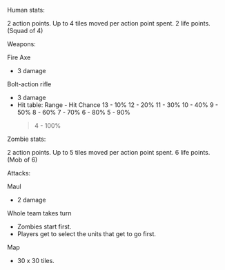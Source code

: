 Human stats:

2 action points.
Up to 4 tiles moved per action point spent.
2 life points.
(Squad of 4)

Weapons:

Fire Axe
- 3 damage

Bolt-action rifle
- 3 damage
- Hit table:
   Range - Hit Chance
    13 - 10%
    12 - 20%
    11 - 30%
    10 - 40% 
    9 - 50% 
    8 - 60% 
    7 - 70%
    6 - 80%
    5 - 90%
    >4 - 100%

Zombie stats:

2 action points.
Up to 5 tiles moved per action point spent.
6 life points.
(Mob of 6)

Attacks:

Maul
- 2 damage


Whole team takes turn
- Zombies start first.
- Players get to select the units that get to go first.

Map
- 30 x 30 tiles.